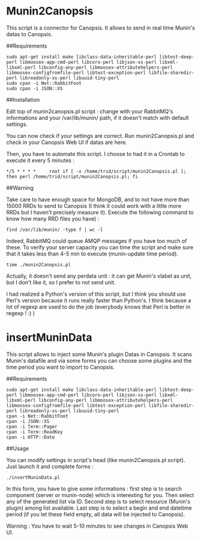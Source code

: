 Munin2Canopsis
==============

This script is a connector for Canopsis. It allows to send in real time Munin's datas to Canopsis.

##Requirements


    sudo apt-get install make libclass-data-inheritable-perl libtest-deep-perl libmoosex-app-cmd-perl libcoro-perl libjson-xs-perl libxml-libxml-perl libconfig-any-perl libmoosex-attributehelpers-perl libmoosex-configfromfile-perl libtest-exception-perl libfile-sharedir-perl libreadonly-xs-perl libuuid-tiny-perl
    sudo cpan -i Net::RabbitFoot
    sudo cpan -i JSON::XS


##Installation


Edit top of munin2canopsis.pl script : change with your RabbitMQ's informations and your /var/lib/munin/ path, if it doesn't match with default settings.

You can now check if your settings are correct. Run munin2Canopsis.pl and check in your Canopsis Web UI if datas are here.

Then, you have to automate this script. I choose to had it in a Crontab to execute it every 5 minutes :

    */5 * * * *     root if [ -x /home/trid/script/munin2Canopsis.pl ]; then perl /home/trid/script/munin2Canopsis.pl; fi

##Warning

Take care to have enough space for MongoDB, and to not have more than 15000 RRDs to send to Canopsis (I think it could work with a little more RRDs but I haven't precisely measure it).
Execute the following command to know how many RRD files you have) :

    find /var/lib/munin/ -type f | wc -l  

Indeed, RabbitMQ could queue AMQP messages if you have too much of these. To verify your server capacity you can time the script and make sure that it takes less than 4-5 min to execute (munin-update time period).

    time ./munin2Canopsis.pl

Actually, it doesn't send any perdata unit : it can get Munin's vlabel as unit, but I don't like it, so I prefer to not send unit.

I had realized a Python's version of this script, but I think you should use Perl's version because it runs really faster than Python's. I think because a lot of regexp are used to do the job (everybody knows that Perl is better in regexp ! :) )

insertMuninData
===============

This script allows to inject some Munin's plugin Datas in Canopsis. It scans Munin's datafile and via some forms you can choose some plugins and the time period you want to import to Canopsis.

##Requirements

    sudo apt-get install make libclass-data-inheritable-perl libtest-deep-perl libmoosex-app-cmd-perl libcoro-perl libjson-xs-perl libxml-libxml-perl libconfig-any-perl libmoosex-attributehelpers-perl libmoosex-configfromfile-perl libtest-exception-perl libfile-sharedir-perl libreadonly-xs-perl libuuid-tiny-perl
    cpan -i Net::RabbitFoot
    cpan -i JSON::XS
    cpan -i Term::Pager
    cpan -i Term::ReadKey
    cpan -i HTTP::Date
    
##Usage

You can modify settings in script's head (like munin2Canopsis.pl script).
Just launch it and complete forms :

    ./insertMuninData.pl
    
In this form, you have to give some informations : first step is to search component (server or munin-node) which is interesting for you. Then select any of the generated list via ID.
Second step is to select resource (Munin's plugin) among list available. 
Last step is to select a begin and end datetime period (if you let these field empty, all data will be injected to Canopsis).

Warning : You have to wait 5-10 minutes to see changes in Canopsis Web UI.
